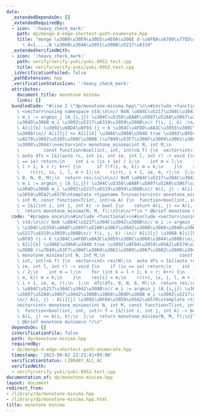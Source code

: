 ```yaml
---
data:
  _extendedDependsOn: []
  _extendedRequiredBy:
  - icon: ':heavy_check_mark:'
    path: dp/monge-d-edge-shortest-path-enumerate.hpp
    title: "monge \u30B0\u30E9\u30D5\u4E0A\u306E d-\u8FBA\u6700\u77ED\u8DEF\u306E\
      \ d=1,...,N \u306B\u304A\u3051\u308B\u5217\u6319"
  _extendedVerifiedWith:
  - icon: ':heavy_check_mark:'
    path: verify/verify-yuki/yuki-0952.test.cpp
    title: verify/verify-yuki/yuki-0952.test.cpp
  _isVerificationFailed: false
  _pathExtension: hpp
  _verificationStatusIcon: ':heavy_check_mark:'
  attributes:
    document_title: monotone minima
    links: []
  bundledCode: "#line 2 \"dp/monotone-minima.hpp\"\n\n#include <functional>\n#include\
    \ <vector>\nusing namespace std;\n\n// NxN \u884C\u5217\u304C\u3042\u308B\n//\
    \ m_i := argmin_j (A_{i,j}) \u304C\u5358\u8ABF\u5897\u52A0\u3067\u3042\u308B\u3068\
    \u304D\u306B m_i \u3092\u5217\u6319\u3059\u308B\n// f(i, j, k) :\n// A[i][j] \u3068\
    \ A[i][k] \u3092\u6BD4\u8F03 (j < k \u304C\u4FDD\u8A3C\u3055\u308C\u3066\u3044\
    \u308B)\n// A[i][j] <= A[i][k] \u306E\u3068\u304D true \u3092\u8FD4\u3059\u95A2\
    \u6570\u3092\u5165\u308C\u308B (\u7B49\u53F7\u306F\u3069\u3061\u3089\u3067\u3082\
    \u3088\u3044)\nvector<int> monotone_minima(int N, int M,\n                   \
    \         const function<bool(int, int, int)>& f) {\n  vector<int> res(N);\n \
    \ auto dfs = [&](auto rc, int is, int ie, int l, int r) -> void {\n    if (is\
    \ == ie) return;\n    int i = (is + ie) / 2;\n    int m = l;\n    for (int k =\
    \ l + 1; k < r; k++) {\n      if (!f(i, m, k)) m = k;\n    }\n    res[i] = m;\n\
    \    rc(rc, is, i, l, m + 1);\n    rc(rc, i + 1, ie, m, r);\n  };\n  dfs(dfs,\
    \ 0, N, 0, M);\n  return res;\n}\n\n// NxM \u884C\u5217\u304C\u3042\u308B\n//\
    \ m_i := argmin_j (A_{i,j}) \u304C\u5358\u8ABF\u5897\u52A0\u3067\u3042\u308B\u3068\
    \u304D\u306B m_i \u3092\u5217\u6319\u3059\u308B\n// A(i, j) : A[i][j] \u3092\u8FD4\
    \u3059\u95A2\u6570\ntemplate <typename T>\nvector<int> monotone_minima(int N,\
    \ int M, const function<T(int, int)>& A) {\n  function<bool(int, int, int)> f\
    \ = [&](int i, int j, int k) -> bool {\n    return A(i, j) <= A(i, k);\n  };\n\
    \  return monotone_minima(N, M, f);\n}\n\n/**\n * @brief monotone minima\n */\n"
  code: "#pragma once\n\n#include <functional>\n#include <vector>\nusing namespace\
    \ std;\n\n// NxN \u884C\u5217\u304C\u3042\u308B\n// m_i := argmin_j (A_{i,j})\
    \ \u304C\u5358\u8ABF\u5897\u52A0\u3067\u3042\u308B\u3068\u304D\u306B m_i \u3092\
    \u5217\u6319\u3059\u308B\n// f(i, j, k) :\n// A[i][j] \u3068 A[i][k] \u3092\u6BD4\
    \u8F03 (j < k \u304C\u4FDD\u8A3C\u3055\u308C\u3066\u3044\u308B)\n// A[i][j] <=\
    \ A[i][k] \u306E\u3068\u304D true \u3092\u8FD4\u3059\u95A2\u6570\u3092\u5165\u308C\
    \u308B (\u7B49\u53F7\u306F\u3069\u3061\u3089\u3067\u3082\u3088\u3044)\nvector<int>\
    \ monotone_minima(int N, int M,\n                            const function<bool(int,\
    \ int, int)>& f) {\n  vector<int> res(N);\n  auto dfs = [&](auto rc, int is, int\
    \ ie, int l, int r) -> void {\n    if (is == ie) return;\n    int i = (is + ie)\
    \ / 2;\n    int m = l;\n    for (int k = l + 1; k < r; k++) {\n      if (!f(i,\
    \ m, k)) m = k;\n    }\n    res[i] = m;\n    rc(rc, is, i, l, m + 1);\n    rc(rc,\
    \ i + 1, ie, m, r);\n  };\n  dfs(dfs, 0, N, 0, M);\n  return res;\n}\n\n// NxM\
    \ \u884C\u5217\u304C\u3042\u308B\n// m_i := argmin_j (A_{i,j}) \u304C\u5358\u8ABF\
    \u5897\u52A0\u3067\u3042\u308B\u3068\u304D\u306B m_i \u3092\u5217\u6319\u3059\u308B\
    \n// A(i, j) : A[i][j] \u3092\u8FD4\u3059\u95A2\u6570\ntemplate <typename T>\n\
    vector<int> monotone_minima(int N, int M, const function<T(int, int)>& A) {\n\
    \  function<bool(int, int, int)> f = [&](int i, int j, int k) -> bool {\n    return\
    \ A(i, j) <= A(i, k);\n  };\n  return monotone_minima(N, M, f);\n}\n\n/**\n *\
    \ @brief monotone minima\n */\n"
  dependsOn: []
  isVerificationFile: false
  path: dp/monotone-minima.hpp
  requiredBy:
  - dp/monge-d-edge-shortest-path-enumerate.hpp
  timestamp: '2023-09-02 22:21:41+09:00'
  verificationStatus: LIBRARY_ALL_AC
  verifiedWith:
  - verify/verify-yuki/yuki-0952.test.cpp
documentation_of: dp/monotone-minima.hpp
layout: document
redirect_from:
- /library/dp/monotone-minima.hpp
- /library/dp/monotone-minima.hpp.html
title: monotone minima
---
```

